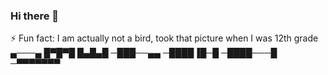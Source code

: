 ### Hi there 👋
⚡ Fun fact: I am actually not a bird, took that picture when I was 12th grade
▄───▄
█▀█▀█
█▄█▄█
─███──▄▄
─████▐█─█
─████───█
─▀▀▀▀▀▀▀
      
      
      


